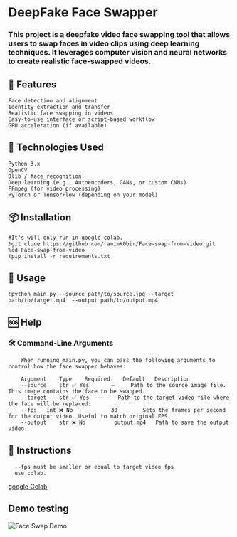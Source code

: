 # DeepFake Face Swapper 

### This project is a deepfake video face swapping tool that allows users to swap faces in video clips using deep learning techniques. It leverages computer vision and neural networks to create realistic face-swapped videos.



## 🚀 Features

    Face detection and alignment
    Identity extraction and transfer
    Realistic face swapping in videos
    Easy-to-use interface or script-based workflow
    GPU acceleration (if available)

## 🧠 Technologies Used

    Python 3.x
    OpenCV
    Dlib / face_recognition
    Deep learning (e.g., Autoencoders, GANs, or custom CNNs)
    FFmpeg (for video processing)
    PyTorch or TensorFlow (depending on your model)

## 📦 Installation
 
    #It's will only run in google colab.
    !git clone https://github.com/ramimK0bir/Face-swap-from-video.git
    %cd Face-swap-from-video
    !pip install -r requirements.txt

## 🧪 Usage

    !python main.py --source path/to/source.jpg --target path/to/target.mp4  --output path/to/output.mp4
        
## 🆘 Help

### 🛠️ Command-Line Arguments

        When running main.py, you can pass the following arguments to control how the face swapper behaves:

        Argument	Type	Required	Default	  Description
        --source	str	✅ Yes   	—	  Path to the source image file. This image contains the face to be swapped.
        --target	str	✅ Yes  	—	  Path to the target video file where the face will be replaced.
        --fps	int	❌ No	        30        Sets the frames per second for the output video. Useful to match original FPS.
        --output	str	❌ No	     output.mp4	  Path to save the output video.




        
## 👋 Instructions 

      --fps must be smaller or equal to target video fps 
      use colab.
[google Colab](https://colab.research.google.com)
        
## Demo testing 
![Face Swap Demo](https://github.com/ramimK0bir/Face-swap-from-video/blob/main/testing/test.gif?raw=true)


### 


